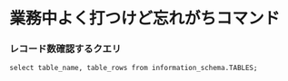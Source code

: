 # 業務中よく打つけど忘れがちコマンド

### レコード数確認するクエリ
```
select table_name, table_rows from information_schema.TABLES;
```